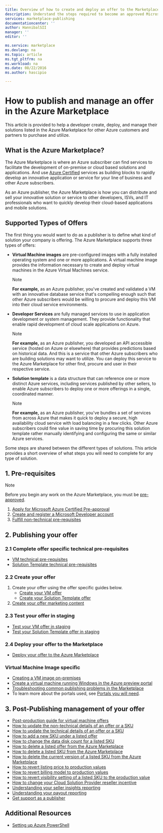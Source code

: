 ```yaml
---
title: Overview of how to create and deploy an offer to the Marketplace | Microsoft Azure
description: Understand the steps required to become an approved Microsoft Developer and create and deploy a virtual machine image, template, data service, or developer service in the Azure Marketplace
services: marketplace-publishing
documentationcenter: ''
author: HannibalSII
manager: ''
editor: ''

ms.service: marketplace
ms.devlang: na
ms.topic: article
ms.tgt_pltfrm: na
ms.workload: na
ms.date: 08/22/2016
ms.author: hascipio

---
```

# How to publish and manage an offer in the Azure Marketplace
This article is provided to help a developer create,  deploy, and manage their solutions listed in the Azure Marketplace for other Azure customers and partners to purchase and utilize.

## What is the Azure Marketplace?
The Azure Marketplace is where an Azure subscriber can find services to facilitate the development of on-premise or cloud based solutions and applications. And use [Azure Certified](http://azure.com/certified) services as building blocks to rapidly develop an innovative application or service for your line of business and other Azure subscribers.

As an Azure publisher, the Azure Marketplace is how you can distribute and sell your innovative solution or service to other developers, ISVs, and IT professionals who want to quickly develop their cloud-based applications and mobile solutions.

## Supported Types of Offers
The first thing you would want to do as a publisher is to define what kind of solution your company is offering. The Azure Marketplace supports three types of offers:

* **Virtual Machine images** are pre-configured images with a fully installed operating system and one or more applications. A virtual machine image provides the information necessary to create and deploy virtual machines in the Azure Virtual Machines service.
  
  > [!NOTE]
  > **For example,** as an Azure publisher, you've created and validated a VM with an innovative database service that's compelling enough such that other Azure subscribers would be willing to procure and deploy this VM into their cloud service environments.
  > 
  > 
* **Developer Services** are fully managed services to use in application development or system management. They provide functionality that enable rapid development of cloud scale applications on Azure.
  
  > [!NOTE]
  > **For example,** as an Azure publisher, you developed an API accessible service (hosted on Azure or elsewhere) that provides predictions based on historical data. And this is a service that other Azure subscribers who are building solutions may want to utilize. You can deploy this service to the Azure Marketplace for other find, procure and user in their respective service.
  > 
  > 
* **Solution template** is a data structure that can reference one or more distinct Azure services, including services published by other sellers, to enable Azure subscribers to deploy one or more offerings in a single, coordinated manner.
  
  > [!NOTE]
  > **For example,** as an Azure publisher, you've bundles a set of services from across Azure that makes it quick to deploy a secure, high availability cloud service with load balancing in a few clicks. Other Azure subscribers could fine value in saving time by procuring this solution template rather manually identifying and configuring the same or similar Azure services.
  > 
  > 

Some steps are shared between the different types of solutions. This article provides a short overview of what steps you will need to complete for any type of solution.

## 1. Pre-requisites
> [!NOTE]
> Before you begin any work on the Azure Marketplace, you must be [pre-approved](http://azure.com/certified).
> 
> 

1. [Apply for Microsoft Azure Certified Pre-approval](marketplace-publishing-azure-certification.md)
2. [Create and register a Microsoft Developer account](marketplace-publishing-accounts-creation-registration.md)
3. [Fulfill non-technical pre-requisites](marketplace-publishing-pre-requisites.md)

## 2. Publishing your offer
### 2.1 Complete offer specific technical pre-requisites
* [VM technical pre-requisites](marketplace-publishing-vm-image-creation-prerequisites.md)
* [Solution Template technical pre-requisites](marketplace-publishing-solution-template-creation-prerequisites.md)

### 2.2 Create your offer
1. Create your offer using the offer specific guides below.
   * [Create your VM offer](marketplace-publishing-vm-image-creation.md)
   * [Create your Solution Template offer](marketplace-publishing-solution-template-creation.md)
2. [Create your offer marketing content](marketplace-publishing-push-to-staging.md)

### 2.3 Test your offer in staging
* [Test your VM offer in staging](marketplace-publishing-vm-image-test-in-staging.md)
* [Test your Solution Template offer in staging](marketplace-publishing-solution-template-test-in-staging.md)

### 2.4 Deploy your offer to the Marketplace
* [Deploy your offer to the Azure Marketplace](marketplace-publishing-push-to-production.md)

### Virtual Machine Image specific
* [Creating a VM image on-premises](marketplace-publishing-vm-image-creation-on-premise.md)
* [Create a virtual machine running Windows in the Azure preview portal](../virtual-machines/virtual-machines-windows-hero-tutorial.md)
* [Troubleshooting common publishing problems in the Marketplace](marketplace-publishing-support-common-issues.md)
* To learn more about the portals used, see [Portals you will need](marketplace-publishing-portals.md).

## 3. Post-Publishing management of your offer
* [Post-production guide for virtual machine offers](marketplace-publishing-vm-image-post-publishing.md)
* [How to update the non-technical details of an offer or a SKU](marketplace-publishing-vm-image-post-publishing.md#2-how-to-update-the-non-technical-details-of-an-offer-or-a-sku)
* [How to update the technical details of an offer or a SKU](marketplace-publishing-vm-image-post-publishing.md#1-how-to-update-the-technical-details-of-a-sku)
* [How to add a new SKU under a listed offer](marketplace-publishing-vm-image-post-publishing.md#3-how-to-add-a-new-sku-under-a-listed-offer)
* [How to change the data disk count for a listed SKU](marketplace-publishing-vm-image-post-publishing.md#4-how-to-change-the-data-disk-count-for-a-listed-sku)
* [How to delete a listed offer from the Azure Marketplace](marketplace-publishing-vm-image-post-publishing.md#5-how-to-delete-a-listed-offer-from-the-azure-marketplace)
* [How to delete a listed SKU from the Azure Marketplace](marketplace-publishing-vm-image-post-publishing.md#6-how-to-delete-a-listed-sku-from-the-azure-marketplace)
* [How to delete the current version of a listed SKU from the Azure Marketplace](marketplace-publishing-vm-image-post-publishing.md#7-how-to-delete-the-current-version-of-a-listed-sku-from-the-azure-marketplace)
* [How to revert listing price to production values](marketplace-publishing-vm-image-post-publishing.md#8-how-to-revert-listing-price-to-production-values)
* [How to revert billing model to production values](marketplace-publishing-vm-image-post-publishing.md#9-how-to-revert-billing-model-to-production-values)
* [How to revert visibility setting of a listed SKU to the production value](marketplace-publishing-vm-image-post-publishing.md#10-how-to-revert-visibility-setting-of-a-listed-sku-to-the-production-value)
* [How to change your Cloud Solution Provider reseller incentive](marketplace-publishing-csp-incentive.md)
* [Understanding your seller insights reporting](marketplace-publishing-report-seller-insights.md)
* [Understanding your payout reporting](marketplace-publishing-report-payout.md)
* [Get support as a publisher](marketplace-publishing-get-publisher-support.md)

## Additional Resources
* [Setting up Azure PowerShell](marketplace-publishing-powershell-setup.md)

